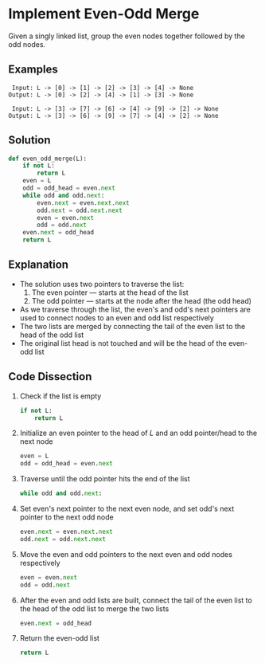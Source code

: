 # Implement Even-Odd Merge
Given a singly linked list, group the even nodes together followed by the odd nodes.

## Examples
```
 Input: L -> [0] -> [1] -> [2] -> [3] -> [4] -> None
Output: L -> [0] -> [2] -> [4] -> [1] -> [3] -> None

 Input: L -> [3] -> [7] -> [6] -> [4] -> [9] -> [2] -> None
Output: L -> [3] -> [6] -> [9] -> [7] -> [4] -> [2] -> None
```

## Solution
```python
def even_odd_merge(L):
    if not L:
        return L
    even = L
    odd = odd_head = even.next
    while odd and odd.next:
        even.next = even.next.next
        odd.next = odd.next.next
        even = even.next
        odd = odd.next
    even.next = odd_head
    return L
```

## Explanation
* The solution uses two pointers to traverse the list:
    1. The even pointer &mdash; starts at the head of the list
    2. The odd pointer &mdash; starts at the node after the head (the odd head)
* As we traverse through the list, the even's and odd's next pointers are used to connect nodes to an even and odd list respectively
* The two lists are merged by connecting the tail of the even list to the head of the odd list
* The original list head is not touched and will be the head of the even-odd list

## Code Dissection
1. Check if the list is empty
    ```python
    if not L:
        return L
    ```
2. Initialize an even pointer to the head of _L_ and an odd pointer/head to the next node
    ```python
    even = L
    odd = odd_head = even.next
    ```
3. Traverse until the odd pointer hits the end of the list
    ```python
    while odd and odd.next:
    ```
4. Set even's next pointer to the next even node, and set odd's next pointer to the next odd node
    ```python
    even.next = even.next.next
    odd.next = odd.next.next
    ```
5. Move the even and odd pointers to the next even and odd nodes respectively
    ```python
    even = even.next
    odd = odd.next
    ```
6. After the even and odd lists are built, connect the tail of the even list to the head of the odd list to merge the two lists
    ```python
    even.next = odd_head
    ```
7. Return the even-odd list
    ```python
    return L
    ```